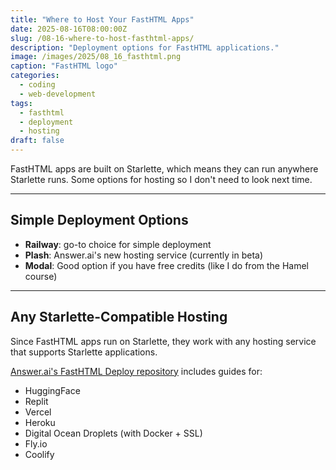 ```yaml
---
title: "Where to Host Your FastHTML Apps"
date: 2025-08-16T08:00:00Z
slug: /08-16-where-to-host-fasthtml-apps/
description: "Deployment options for FastHTML applications."
image: /images/2025/08_16_fasthtml.png
caption: "FastHTML logo"
categories:
  - coding
  - web-development
tags:
  - fasthtml
  - deployment
  - hosting
draft: false
---
```


FastHTML apps are built on Starlette, which means they can run anywhere Starlette runs. Some options for hosting so I don't need to look next time.

---

## Simple Deployment Options

- **Railway**: go-to choice for simple deployment
- **Plash**: Answer.ai's new hosting service (currently in beta)  
- **Modal**: Good option if you have free credits (like I do from the Hamel course)

---

## Any Starlette-Compatible Hosting

Since FastHTML apps run on Starlette, they work with any hosting service that supports Starlette applications.

[Answer.ai's FastHTML Deploy repository](https://github.com/answerdotai/fh-deploy) includes guides for:

- HuggingFace
- Replit 
- Vercel
- Heroku
- Digital Ocean Droplets (with Docker + SSL)
- Fly.io
- Coolify

